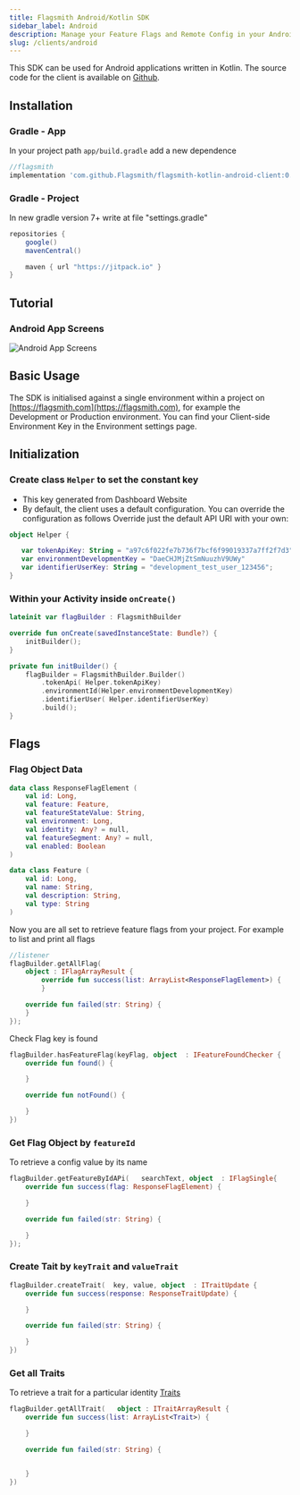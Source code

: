 ```yaml
---
title: Flagsmith Android/Kotlin SDK
sidebar_label: Android
description: Manage your Feature Flags and Remote Config in your Android applications.
slug: /clients/android
---
```


This SDK can be used for Android applications written in Kotlin. The source code for the client is available on
[Github](https://github.com/Flagsmith/flagsmith-kotlin-android-client/).

## Installation

### Gradle - App

In your project path `app/build.gradle` add a new dependence

```gradle
//flagsmith
implementation 'com.github.Flagsmith/flagsmith-kotlin-android-client:0.1.0'
```

### Gradle - Project

In new gradle version 7+ write at file "settings.gradle"

```gradle
repositories {
    google()
    mavenCentral()

    maven { url "https://jitpack.io" }
}
```

## Tutorial

### Android App Screens

![Android App Screens](/img/languages/kotlin-java-1.png)

## Basic Usage

The SDK is initialised against a single environment within a project on [https://flagsmith.com](https://flagsmith.com),
for example the Development or Production environment. You can find your Client-side Environment Key in the Environment
settings page.

## Initialization

### Create class `Helper` to set the constant key

- This key generated from Dashboard Website
- By default, the client uses a default configuration. You can override the configuration as follows Override just the
  default API URI with your own:

```kotlin
object Helper {

   var tokenApiKey: String = "a97c6f022fe7b736f7bcf6f99019337a7ff2f7d3"
   var environmentDevelopmentKey = "DaeCHJMjZtSmNuuzhV9UWy"
   var identifierUserKey: String = "development_test_user_123456";
}
```

### Within your Activity inside `onCreate()`

```kotlin
lateinit var flagBuilder : FlagsmithBuilder

override fun onCreate(savedInstanceState: Bundle?) {
    initBuilder();
}

private fun initBuilder() {
    flagBuilder = FlagsmithBuilder.Builder()
        .tokenApi( Helper.tokenApiKey)
        .environmentId(Helper.environmentDevelopmentKey)
        .identifierUser( Helper.identifierUserKey)
        .build();
}
```

## Flags

### Flag Object Data

```kotlin
data class ResponseFlagElement (
    val id: Long,
    val feature: Feature,
    val featureStateValue: String,
    val environment: Long,
    val identity: Any? = null,
    val featureSegment: Any? = null,
    val enabled: Boolean
)

data class Feature (
    val id: Long,
    val name: String,
    val description: String,
    val type: String
)
```

Now you are all set to retrieve feature flags from your project. For example to list and print all flags

```kotlin
//listener
flagBuilder.getAllFlag(
    object : IFlagArrayResult {
        override fun success(list: ArrayList<ResponseFlagElement>) {
        }

    override fun failed(str: String) {
    }
});
```

Check Flag key is found

```kotlin
flagBuilder.hasFeatureFlag(keyFlag, object  : IFeatureFoundChecker {
    override fun found() {

    }

    override fun notFound() {

    }
})
```

### Get Flag Object by `featureId`

To retrieve a config value by its name

```kotlin
flagBuilder.getFeatureByIdAPi(   searchText, object  : IFlagSingle{
    override fun success(flag: ResponseFlagElement) {

    }

    override fun failed(str: String) {

    }
});
```

### Create Tait by `keyTrait` and `valueTrait`

```kotlin
flagBuilder.createTrait(  key, value, object  : ITraitUpdate {
    override fun success(response: ResponseTraitUpdate) {

    }

    override fun failed(str: String) {

    }
})
```

### Get all Traits

To retrieve a trait for a particular identity [Traits](../../basic-features/managing-identities.md#identity-traits)

```kotlin
flagBuilder.getAllTrait(   object : ITraitArrayResult {
    override fun success(list: ArrayList<Trait>) {

    }

    override fun failed(str: String) {


    }
})
```
